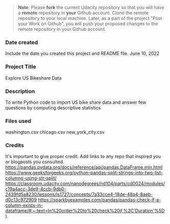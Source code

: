 >**Note**: Please **fork** the current Udacity repository so that you will have a **remote** repository in **your** Github account. Clone the remote repository to your local machine. Later, as a part of the project "Post your Work on Github", you will push your proposed changes to the remote repository in your Github account.

### Date created
Include the date you created this project and README file.
June 10, 2022

### Project Title
Explore US Bikeshare Data

### Description
To write Python code to import US bike share data and answer few questions by computing descriptive statistics

### Files used
washington.csv
chicago.csv
new_york_city.csv


### Credits
It's important to give proper credit. Add links to any repo that inspired you or blogposts you consulted.
https://pandas.pydata.org/docs/reference/api/pandas.DataFrame.min.html
https://www.geeksforgeeks.org/python-pandas-split-strings-into-two-list-columns-using-str-split/
https://classroom.udacity.com/nanodegrees/nd104/parts/cd0024/modules/c19a4acc-3de9-4ccb-9db0-2439fd5a8230/lessons/ls1727/concepts/7a33cce4-18de-48a4-8aeb-d0c13c972909
https://sparkbyexamples.com/pandas/pandas-check-if-a-column-exists-in-dataframe/#:~:text=In%20order%20to%20check%20if,%2C'Duration'%5D).

